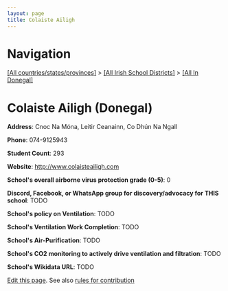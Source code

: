 ```yaml
---
layout: page
title: Colaiste Ailigh
---
```

# Navigation

[[All countries/states/provinces]](../../..) > [[All Irish School Districts]](../..) > [[All In Donegal]](..)

# Colaiste Ailigh (Donegal)

**Address**: Cnoc Na Móna, Leitir Ceanainn, Co Dhún Na Ngall

**Phone**: 074-9125943

**Student Count**: 293

**Website**: <http://www.colaisteailigh.com>

**School's overall airborne virus protection grade (0-5)**: 0

**Discord, Facebook, or WhatsApp group for discovery/advocacy for THIS school**: TODO

**School's policy on Ventilation**: TODO

**School's Ventilation Work Completion**: TODO

**School's Air-Purification**: TODO

**School's CO2 monitoring to actively drive ventilation and filtration**: TODO

**School's Wikidata URL**: TODO


[Edit this page](https://github.com/ventilate-schools/Ireland/edit/main/./Donegal/Colaiste_Ailigh.md). See also [rules for contribution](../../../contribution-rules/)